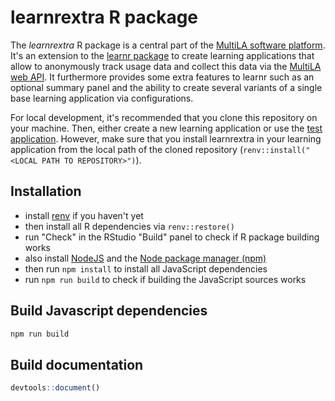 # learnrextra R package

The *learnrextra* R package is a central part of the [MultiLA software platform](https://ifafmultila.github.io/). It's an extension to the [learnr package](https://rstudio.github.io/learnr/) to create learning applications that allow to anonymously track usage data and collect this data via the [MultiLA web API](https://ifafmultila.github.io/devguide.html). It furthermore provides some extra features to learnr such as an optional summary panel and the ability to create several variants of a single base learning application via configurations.

For local development, it's recommended that you clone this repository on your machine. Then, either create a new learning application or use the [test application](https://github.com/IFAFMultiLA/learnrextra_testapp). However, make sure that you install learnrextra in your learning application from the local path of the cloned repository (``renv::install("<LOCAL PATH TO REPOSITORY>")``).

## Installation

- install [renv](https://rstudio.github.io/renv/index.html) if you haven't yet
- then install all R dependencies via `renv::restore()`
- run "Check" in the RStudio "Build" panel to check if R package building works
- also install [NodeJS](https://nodejs.org/) and the [Node package manager (npm)](https://www.npmjs.com/)
- then run `npm install` to install all JavaScript dependencies
- run `npm run build` to check if building the JavaScript sources works

## Build Javascript dependencies

```bash
npm run build
```

## Build documentation

```r
devtools::document()
```
